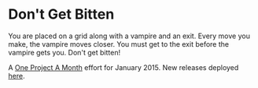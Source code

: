 Don't Get Bitten
===

You are placed on a grid along with a vampire and an exit.  Every move you make, the vampire moves closer.  You must get to the exit before the vampire gets you.  Don't get bitten!

A [One Project A Month](http://inchingforward.blogspot.com/p/opam.html) effort for January 2015.  New releases deployed [here](http://mikejanger.net/opam/dgb.html).
